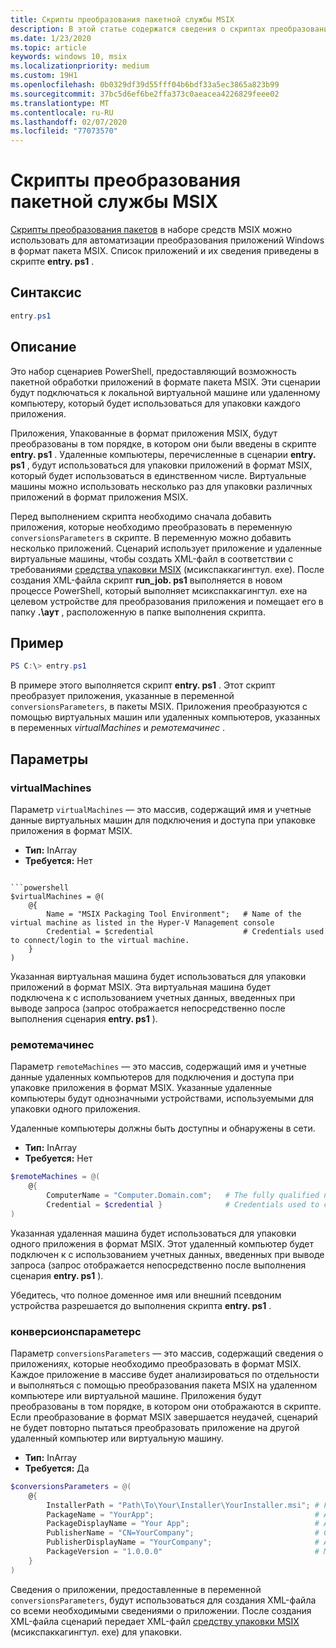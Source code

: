 ```yaml
---
title: Скрипты преобразования пакетной службы MSIX
description: В этой статье содержатся сведения о скриптах преобразования пакетов в набор средств MSIX Toolkit.
ms.date: 1/23/2020
ms.topic: article
keywords: windows 10, msix
ms.localizationpriority: medium
ms.custom: 19H1
ms.openlocfilehash: 0b0329df39d55fff04b6bdf33a5ec3865a823b99
ms.sourcegitcommit: 37bc5d6ef6be2ffa373c0aeacea4226829feee02
ms.translationtype: MT
ms.contentlocale: ru-RU
ms.lasthandoff: 02/07/2020
ms.locfileid: "77073570"
---
```

# <a name="msix-batch-conversion-scripts"></a>Скрипты преобразования пакетной службы MSIX

[Скрипты преобразования пакетов](https://github.com/microsoft/MSIX-Toolkit/tree/master/Scripts/BatchConversion) в наборе средств MSIX можно использовать для автоматизации преобразования приложений Windows в формат пакета MSIX. Список приложений и их сведения приведены в скрипте **entry. ps1** .

## <a name="syntax"></a>Синтаксис

```powershell
entry.ps1
```

## <a name="description"></a>Описание

Это набор сценариев PowerShell, предоставляющий возможность пакетной обработки приложений в формате пакета MSIX. Эти сценарии будут подключаться к локальной виртуальной машине или удаленному компьютеру, который будет использоваться для упаковки каждого приложения.

Приложения, Упакованные в формат приложения MSIX, будут преобразованы в том порядке, в котором они были введены в скрипте **entry. ps1** . Удаленные компьютеры, перечисленные в сценарии **entry. ps1** , будут использоваться для упаковки приложений в формат MSIX, который будет использоваться в единственном числе. Виртуальные машины можно использовать несколько раз для упаковки различных приложений в формат приложения MSIX.

Перед выполнением скрипта необходимо сначала добавить приложения, которые необходимо преобразовать в переменную `conversionsParameters` в скрипте. В переменную можно добавить несколько приложений. Сценарий использует приложение и удаленные виртуальные машины, чтобы создать XML-файл в соответствии с требованиями [средства упаковки MSIX](..\packaging-tool\mpt-overview.md) (мсикспаккагингтул. exe). После создания XML-файла скрипт **run_job. ps1** выполняется в новом процессе PowerShell, который выполняет мсикспаккагингтул. exe на целевом устройстве для преобразования приложения и помещает его в папку **.\аут** , расположенную в папке выполнения скрипта.

## <a name="example"></a>Пример

```powershell
PS C:\> entry.ps1
```

В примере этого выполняется скрипт **entry. ps1** . Этот скрипт преобразует приложения, указанные в переменной `conversionsParameters`, в пакеты MSIX. Приложения преобразуются с помощью виртуальных машин или удаленных компьютеров, указанных в переменных *virtualMachines* и *ремотемачинес* .

## <a name="parameters"></a>Параметры

### <a name="virtualmachines"></a>virtualMachines

Параметр `virtualMachines` — это массив, содержащий имя и учетные данные виртуальных машин для подключения и доступа при упаковке приложения в формат MSIX.

* **Тип:** InArray
* **Требуется:** Нет

```

```powershell
$virtualMachines = @(
    @{
        Name = "MSIX Packaging Tool Environment";   # Name of the virtual machine as listed in the Hyper-V Management console
        Credential = $credential                    # Credentials used to connect/login to the virtual machine.
    }
)
```

Указанная виртуальная машина будет использоваться для упаковки приложений в формат MSIX. Эта виртуальная машина будет подключена к с использованием учетных данных, введенных при выводе запроса (запрос отображается непосредственно после выполнения сценария **entry. ps1** ).

### <a name="remotemachines"></a>ремотемачинес

Параметр `remoteMachines` — это массив, содержащий имя и учетные данные удаленных компьютеров для подключения и доступа при упаковке приложения в формат MSIX. Указанные удаленные компьютеры будут однозначными устройствами, используемыми для упаковки одного приложения.

Удаленные компьютеры должны быть доступны и обнаружены в сети.

* **Тип:** InArray
* **Требуется:** Нет

```powershell
$remoteMachines = @(
    @{
        ComputerName = "Computer.Domain.com";   # The fully qualified name of the remote machine.
        Credential = $credential }              # Credentials used to connect/login to the remote machine.
)
```

Указанная удаленная машина будет использоваться для упаковки одного приложения в формат MSIX. Этот удаленный компьютер будет подключен к с использованием учетных данных, введенных при выводе запроса (запрос отображается непосредственно после выполнения сценария **entry. ps1** ).

Убедитесь, что полное доменное имя или внешний псевдоним устройства разрешается до выполнения скрипта **entry. ps1** .

### <a name="conversionsparameters"></a>конверсионспараметерс

Параметр `conversionsParameters` — это массив, содержащий сведения о приложениях, которые необходимо преобразовать в формат MSIX. Каждое приложение в массиве будет анализироваться по отдельности и выполняться с помощью преобразования пакета MSIX на удаленном компьютере или виртуальной машине. Приложения будут преобразованы в том порядке, в котором они отображаются в скрипте. Если преобразование в формат MSIX завершается неудачей, сценарий не будет повторно пытаться преобразовать приложение на другой удаленный компьютер или виртуальную машину.

* **Тип:** InArray
* **Требуется:** Да

```powershell
$conversionsParameters = @(
    @{
        InstallerPath = "Path\To\Your\Installer\YourInstaller.msi"; # Full path to the installation media (local or remote paths).
        PackageName = "YourApp";                                    # Application Display Name - name visible in the start menu.
        PackageDisplayName = "Your App";                            # Application Name - Can not contain special characters.
        PublisherName = "CN=YourCompany";                           # Certificate Publisher information
        PublisherDisplayName = "YourCompany";                       # Application Publisher name
        PackageVersion = "1.0.0.0"                                  # MSIX Application version (must contain 4 octets).
    }
)
```

Сведения о приложении, предоставленные в переменной `conversionsParameters`, будут использоваться для создания XML-файла со всеми необходимыми сведениями о приложении. После создания XML-файла сценарий передает XML-файл [средству упаковки MSIX](..\packaging-tool\mpt-overview.md) (мсикспаккагингтул. exe) для упаковки.
